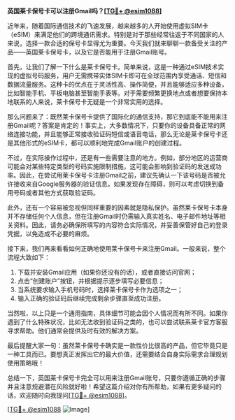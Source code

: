 **英国莱卡保号卡可以注册Gmail吗？[[TG💪+ @esim1088](https://t.me/s/esim1088)]**

近年来，随着国际通信技术的飞速发展，越来越多的人开始使用虚拟SIM卡（eSIM）来满足他们的跨境通讯需求。特别是对于那些经常往返于不同国家的人来说，选择一款合适的保号卡显得尤为重要。今天我们就来聊聊一款备受关注的产品——英国莱卡保号卡，以及它是否能用于注册Gmail账号。

首先，让我们了解一下什么是莱卡保号卡。简单来说，这是一种通过eSIM技术实现的虚拟号码服务，用户无需携带实体SIM卡即可在全球范围内享受通话、短信和数据流量服务。这种卡的优点在于灵活性高、操作简便，并且能够适应多种设备，比如智能手机、平板电脑甚至智能手表等。对于需要频繁更换地点或者想要保持本地联系的人来说，莱卡保号卡无疑是一个非常实用的选择。

那么问题来了：既然莱卡保号卡提供了国际化的通信支持，那它到底能不能用来注册Gmail呢？答案是肯定的！事实上，大多数情况下，只要你的设备具备正常的网络连接功能，并且能够正常接收验证码短信或语音电话，那么无论是莱卡保号卡还是其他形式的eSIM卡，都可以顺利地完成Gmail账户的创建过程。

不过，在实际操作过程中，还是有一些需要注意的地方。例如，部分地区的运营商可能会对某些特定类型的号码实施限制措施，这可能会影响到验证码的发送成功率。因此，在尝试用莱卡保号卡注册Gmail之前，建议先确认一下该号码是否被允许接收来自Google服务器的验证信息。如果发现存在障碍，则可以考虑切换到备用号码或者其他方式获取验证码。

此外，还有一个容易被忽视但同样重要的因素就是隐私保护。虽然莱卡保号卡本身并不存储任何个人信息，但在注册Gmail时仍需输入真实姓名、电子邮件地址等相关资料。因此，请务必确保所填写的内容符合实际情况，并妥善保管好自己的登录凭据，以免造成不必要的麻烦。

接下来，我们再来看看如何正确地使用莱卡保号卡来注册Gmail。一般来说，整个流程大致如下：

1. 下载并安装Gmail应用（如果你还没有的话），或者直接访问官网；
2. 点击“创建账户”按钮，并根据提示逐步填写必要信息；
3. 当系统要求输入手机号码时，选择莱卡保号卡作为选项之一；
4. 输入正确的验证码后继续完成剩余步骤直至成功注册。

当然啦，以上只是一个通用指南，具体细节可能会因个人情况而有所不同。如果你遇到了什么特殊状况，比如无法收到验证码之类的，也可以尝试联系莱卡官方客服寻求帮助。他们通常会提供及时有效的解决方案。

最后提醒大家一句：虽然莱卡保号卡确实是一款性价比很高的产品，但它毕竟只是一种工具而已。要想真正发挥出它的最大价值，还需要结合自身实际需求合理规划使用策略哦！

总结一下，英国莱卡保号卡完全可以用来注册Gmail账号，只要你遵循正确的步骤并且注意规避潜在风险就好啦！希望这篇介绍对你有所帮助，如果有更多疑问的话，欢迎随时向我提问[[TG💪+ @esim1088](https://t.me/s/esim1088)]。

[[TG💪+ @esim1088](https://t.me/s/esim1088) ![Image](https://i.postimg.cc/4NQfJmqS/Snipaste-2025-05-13-00-14-12.png)]